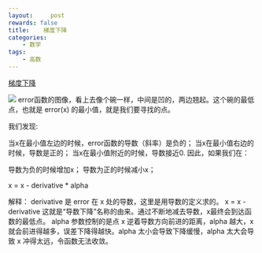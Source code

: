 ```yaml
---
layout:     post
rewards: false
title:    梯度下降
categories:
    - 数学
tags:
    - 高数
---
```


[梯度下降](https://ctmakro.github.io/site/on_learning/gd.html)

![](https://cdn.jsdelivr.net/gh/631068264/img/006tNbRwgy1fudlsx49zlj30jo0eqdfz.jpg)
error函数的图像，看上去像个碗一样，中间是凹的，两边翘起。这个碗的最低点，也就是 error(x) 的最小值，就是我们要寻找的点。

我们发现:

当x在最小值左边的时候，error函数的导数（斜率）是负的；
当x在最小值右边的时候，导数是正的；
当x在最小值附近的时候，导数接近0.
因此，如果我们在：

导数为负的时候增加x；
导数为正的时候减小x；

x = x - derivative * alpha

解释：
derivative 是 error 在 x 处的导数，这里是用导数的定义求的。
x = x - derivative 这就是“导数下降”名称的由来。通过不断地减去导数，x最终会到达函数的最低点。
alpha 参数控制的是点 x 逆着导数方向前进的距离，alpha 越大，x 就会前进得越多，误差下降得越快。alpha 太小会导致下降缓慢，alpha 太大会导致 x 冲得太远，令函数无法收敛。


